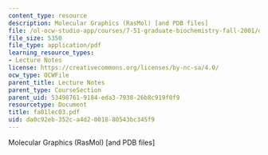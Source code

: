 ```yaml
---
content_type: resource
description: Molecular Graphics (RasMol) [and PDB files]
file: /ol-ocw-studio-app/courses/7-51-graduate-biochemistry-fall-2001/da0c92eb352ca4d2001880543bc345f9_fa01lec03.pdf
file_size: 5350
file_type: application/pdf
learning_resource_types:
- Lecture Notes
license: https://creativecommons.org/licenses/by-nc-sa/4.0/
ocw_type: OCWFile
parent_title: Lecture Notes
parent_type: CourseSection
parent_uid: 53498761-9184-eda3-7938-26b8c919f0f9
resourcetype: Document
title: fa01lec03.pdf
uid: da0c92eb-352c-a4d2-0018-80543bc345f9
---
```

Molecular Graphics (RasMol) [and PDB files]